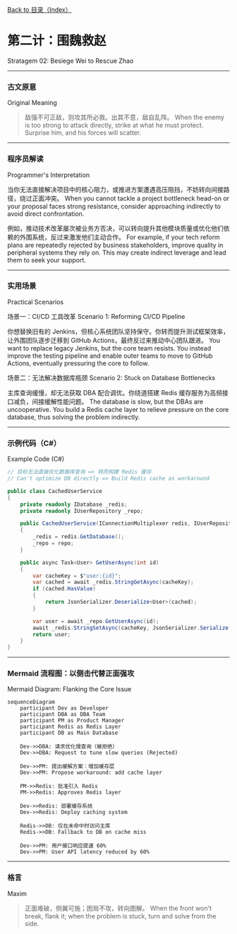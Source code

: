 [Back to 目录（Index）](https://github.com/uwspstar/The-36-Stratagems-for-Programmers/blob/main/Index.md)

# 第二计：围魏救赵

Stratagem 02: Besiege Wei to Rescue Zhao

---

### 古文原意

Original Meaning

> 敌强不可正敌，则攻其所必救。出其不意，敌自乱阵。
> When the enemy is too strong to attack directly, strike at what he must protect. Surprise him, and his forces will scatter.

---

### 程序员解读

Programmer's Interpretation

当你无法直接解决项目中的核心阻力，或推进方案遭遇高压阻挡，不妨转向间接路径，绕过正面冲突。
When you cannot tackle a project bottleneck head-on or your proposal faces strong resistance, consider approaching indirectly to avoid direct confrontation.

例如，推动技术改革屡次被业务方否决，可以转向提升其他模块质量或优化他们依赖的外围系统，反过来激发他们主动合作。
For example, if your tech reform plans are repeatedly rejected by business stakeholders, improve quality in peripheral systems they rely on. This may create indirect leverage and lead them to seek your support.

---

### 实用场景

Practical Scenarios

场景一：CI/CD 工具改革
Scenario 1: Reforming CI/CD Pipeline

你想替换旧有的 Jenkins，但核心系统团队坚持保守。你转而提升测试框架效率，让外围团队逐步迁移到 GitHub Actions，最终反过来推动中心团队跟进。
You want to replace legacy Jenkins, but the core team resists. You instead improve the testing pipeline and enable outer teams to move to GitHub Actions, eventually pressuring the core to follow.

场景二：无法解决数据库瓶颈
Scenario 2: Stuck on Database Bottlenecks

主库查询缓慢，却无法获取 DBA 配合调优。你绕道搭建 Redis 缓存服务为高频接口减负，间接缓解性能问题。
The database is slow, but the DBAs are uncooperative. You build a Redis cache layer to relieve pressure on the core database, thus solving the problem indirectly.

---

### 示例代码（C#）

Example Code (C#)

```csharp
// 目标无法直接优化数据库查询 => 转而构建 Redis 缓存
// Can't optimize DB directly => Build Redis cache as workaround

public class CachedUserService
{
    private readonly IDatabase _redis;
    private readonly IUserRepository _repo;

    public CachedUserService(IConnectionMultiplexer redis, IUserRepository repo)
    {
        _redis = redis.GetDatabase();
        _repo = repo;
    }

    public async Task<User> GetUserAsync(int id)
    {
        var cacheKey = $"user:{id}";
        var cached = await _redis.StringGetAsync(cacheKey);
        if (cached.HasValue)
        {
            return JsonSerializer.Deserialize<User>(cached);
        }

        var user = await _repo.GetUserAsync(id);
        await _redis.StringSetAsync(cacheKey, JsonSerializer.Serialize(user), TimeSpan.FromMinutes(10));
        return user;
    }
}
```

---

### Mermaid 流程图：以侧击代替正面强攻

Mermaid Diagram: Flanking the Core Issue

```mermaid
sequenceDiagram
    participant Dev as Developer
    participant DBA as DBA Team
    participant PM as Product Manager
    participant Redis as Redis Layer
    participant DB as Main Database

    Dev->>DBA: 请求优化慢查询（被拒绝）  
    Dev->>DBA: Request to tune slow queries (Rejected)

    Dev->>PM: 提出缓解方案：增加缓存层  
    Dev->>PM: Propose workaround: add cache layer

    PM->>Redis: 批准引入 Redis  
    PM->>Redis: Approves Redis layer

    Dev->>Redis: 部署缓存系统  
    Dev->>Redis: Deploy caching system

    Redis->>DB: 仅在未命中时访问主库  
    Redis->>DB: Fallback to DB on cache miss

    Dev->>PM: 用户接口响应提速 60%  
    Dev->>PM: User API latency reduced by 60%
```

---

### 格言

Maxim

> 正面难破，侧翼可施；困局不攻，转向图解。
> When the front won't break, flank it; when the problem is stuck, turn and solve from the side.
